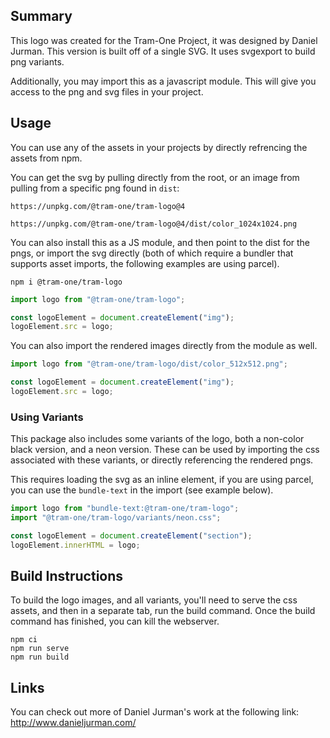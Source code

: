 ## Summary

This logo was created for the Tram-One Project, it was designed by Daniel Jurman.
This version is built off of a single SVG. It uses svgexport to build png variants.

Additionally, you may import this as a javascript module. This will give you access to the png and svg files in your project.

## Usage

You can use any of the assets in your projects by directly refrencing the assets from npm.

You can get the svg by pulling directly from the root, or an image from pulling from a specific png found in `dist`:

```
https://unpkg.com/@tram-one/tram-logo@4
```

```
https://unpkg.com/@tram-one/tram-logo@4/dist/color_1024x1024.png
```

You can also install this as a JS module, and then point to the dist for the pngs, or import the svg directly (both of which require a bundler that supports asset imports, the following examples are using parcel).

```
npm i @tram-one/tram-logo
```

```js
import logo from "@tram-one/tram-logo";

const logoElement = document.createElement("img");
logoElement.src = logo;
```

You can also import the rendered images directly from the module as well.

```js
import logo from "@tram-one/tram-logo/dist/color_512x512.png";

const logoElement = document.createElement("img");
logoElement.src = logo;
```

### Using Variants

This package also includes some variants of the logo, both a non-color black version, and a neon version. These can be used by importing the css associated with these variants, or directly referencing the rendered pngs.

This requires loading the svg as an inline element, if you are using parcel, you can use the `bundle-text` in the import (see example below).

```js
import logo from "bundle-text:@tram-one/tram-logo";
import "@tram-one/tram-logo/variants/neon.css";

const logoElement = document.createElement("section");
logoElement.innerHTML = logo;
```

## Build Instructions

To build the logo images, and all variants, you'll need to serve the css assets, and then in a separate tab, run the build command. Once the build command has finished, you can kill the webserver.

```
npm ci
npm run serve
npm run build
```

## Links

You can check out more of Daniel Jurman's work at the following link: http://www.danieljurman.com/
